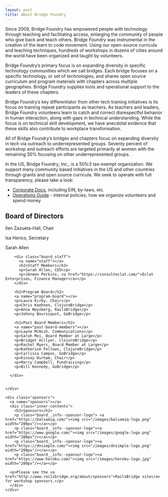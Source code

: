 ```yaml
---
layout: post
title: About Bridge Foundry
---
```


Since 2009, Bridge Foundry has empowered people with technology through teaching and facilitating access, enlarging
the community of people who give back and teach others. Bridge Foundry was instrumental in the creation of the learn
to code movement. Using our open-source curricula and teaching techniques, hundreds of workshops in dozens of cities
around the world have been organized and taught by volunteers.

Bridge Foundry’s primary focus is on expanding diversity in specific technology communities which we call bridges. Each bridge focuses on a specific technology, or set of technologies, and shares open source curriculum and program materials
with chapters across multiple geographies. Bridge Foundry supplies tools and operational support to the leaders of
these chapters.

Bridge Foundry’s key differentiator from other tech training initiatives is its focus on training repeat
participants as teachers. As teachers and leaders, Bridge Foundry volunteers learn to catch and correct disrespectful behavior
in human interaction, along with gaps in technical understanding. While the focus is on technical skill development,
we have anecdotal evidence that these skills also contribute to workplace transformation.

All of Bridge Foundry’s bridges and chapters focus on expanding diversity in
tech via outreach to underrepresented groups. Seventy percent of workshop
and outreach efforts are targeted primarily at women with the remaining 30%
focusing on other underrepresented groups.

In the US, Bridge Foundry, Inc., is a 501c3 tax-exempt organization.
We support many community based initiatives in the US and other
countries through grants and open source curricula. We seek to
operate with full transparency, please take a look:

  * [Corporate Docs](https://operations.bridgefoundry.org/corporate-docs/README/), including EIN, by-laws, etc.
  * [Operations Guide](https://operations.bridgefoundry.org/) - internal policies, how we organize volunteers and spend money


  <div class="board">
    <div class="board__info">
      <div class="board__members">
        <a name="board"></a>
        <h2>Board of Directors</h2>
        <p>Ilen Zazueta-Hall, Chair</p>
        <p>Isa Herico, Secretary</p>
        <p>Sarah Allen</p>

        <div class="board_staff">
          <a name="staff"></a>
          <h2>Staff Members</h2>
          <p>Sarah Allen, CEO</p>
          <p>Jéneen Perkins, <a href="https://consulteclat.com/">Eclat Enterprises, Finance Manager</a></p>
        </div>

        <h2>Program Board</h2>
        <a name="program-board"></a>
        <p>Laura Kirby, Chair</p>
        <p>Chris Koehnen, ClojureBridge</p>
        <p>Anna Neyzberg, RailsBridge</p>
        <p>Johnny Boursiquot, GoBridge</p>

        <h2>Past Board Members</h2>
        <a name="past-board-members"></a>
        <p>Layne McNish, Communications</p>
        <p>Sarah Mei, Board Member at Large</p>
        <p>Bridget Hillyer, ClojureBridge</p>
        <p>Rachel Myers, Board Member at Large</p>
        <p>Katherine Fellows, ClojureBridge</p>
        <p>Carlisia Campos, GoBridge</p>
        <p>Kinsey Durham, Chair</p>
        <p>Marcy Campbell, Fundraising</p>
        <p>Bill Kennedy, GoBridge</p>

      </div>


    </div>

    <div class="sponsors">
      <a name="sponsors"></a>
      <div class="inner-contents">
        <h2>Sponsors</h2>
        <p class="board__info--sponsor-logo"> <a href="https://balsamiq.com/"><img src="/images/balsamiq-logo.png" width="200px"/></a></p>
        <p class="board__info--sponsor-logo"><a href="https://www.google.com/"><img src="/images/google-logo.png" width="200px"/></a></p>
        <p class="board__info--sponsor-logo"><a href="https://dnsimple.com/"><img src="/images/dnsimple-logo.png" width="200px"/></a></p>
        <p class="board__info--sponsor-logo"><a href="https://www.heroku.com/"><img src="/images/heroku-logo.jpg" width="200px"/></a></p>

      <p>Please see the <a href="http://www.railsbridge.org/about/sponsors">RailsBridge site</a> for workshop sponsors.</p>
      </div>
    </div>
  </div>
